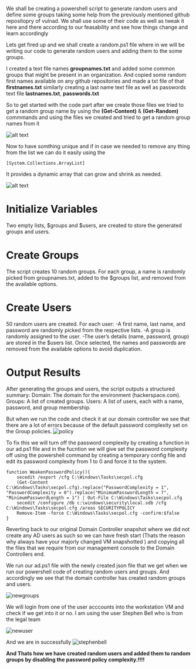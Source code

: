 We shall be creating a powershell script to generate random users and define some groups taking some help from the previously mentioned github repositopry of vulnad. We shall use some of their code as well as tweak it here and there according to our feasability and see how things change and learn accordingly

Lets get fired up and we shall create a random.ps1 file where in we will be writing our code to generate random users and adding them to the some groups.

I created a text file names **groupnames.txt** and added some common groups that might be present in an organization. And copied some random first names available on any github repositories and made a txt file of that **firstnames.txt** similarly creating a last name text file as well as passwords text file **lastnames.txt**, **passwords.txt**

So to get started with the code part after we create those files we tried to get a random group name by using the **(Get-Content)** & **(Get-Random)** commmands and using the files we created and tried to get a random group names from it 

![alt text](./media/randomgroup.png)

Now to have somthing unique and if in case we needed to remove any thing from the list we can do it easily using the 
```shell
[System.Collections.ArrayList]
```
It provides a dynamic array that can grow and shrink as needed.

![alt text](./media/code.png)

# Initialize Variables
Two empty lists, $groups and $users, are created to store the generated groups and users.

# Create Groups

The script creates 10 random groups.
For each group, a name is randomly picked from groupnames.txt, added to the $groups list, and removed from the available options.

# Create Users

50 random users are created.
For each user:
    -A first name, last name, and password are randomly picked from the respective lists.
    -A group is randomly assigned to the user.
    -The user’s details (name, password, group) are stored in the $users list.
Once selected, the names and passwords are removed from the available options to avoid duplication.

# Output Results

After generating the groups and users, the script outputs a structured summary:
Domain: The domain for the environment (hackerspace.com).
Groups: A list of created groups.
Users: A list of users, each with a name, password, and group membership.


But when we run the code and check it at our domain controller we see that there are a lot of errors because of the default password complexity set on the Group policies.
![policy](./media/policy.png)

To fix this we will turn off the password complexity by creating a function in our ad.ps1 file and in the fucntion we will give set the password complexity off using the powershell command by creating a temporary config file and edit its password complexity from 1 to 0 and force it to the system. 

```shell
function WeakenPasswordPolicy(){
    secedit /export /cfg C:\Windows\Tasks\secpol.cfg
    (Get-Content C:\Windows\Tasks\secpol.cfg).replace("PasswordComplexity = 1", "PasswordComplexity = 0").replace("MinimumPasswordLength = 7", "MinimumPasswordLength = 1") | Out-File C:\Windows\Tasks\secpol.cfg
    secedit /configure /db c:\windows\security\local.sdb /cfg C:\Windows\Tasks\secpol.cfg /areas SECURITYPOLICY
    Remove-Item -force C:\Windows\Tasks\secpol.cfg -confirm:$false
}
```

Reverting back to our original Domain Controller snapshot where we did not create any AD users as such so we can have fresh start (Thats the reason why always have your majorly changed VM snapshotted ) and copying all the files that we require from our management console to the Domain Controllers end. 

We run our ad.ps1 file with the newly created json file that we get when we run our powershell code of creating random users and groups.
And accordingly we see that the domain controller has created random groups and users. 

![newgroups](./media/newgroups.png)

We will login from one of the user acccounts into the workstation VM and check if we get into it or no. I am using the user Stephen Bell who is from the legal team 

![newuser](./media/newuser.png)

And we are in successfully
![stephenbell](./media/bell.png)

**And Thats how we have created random users and added them to random groups by disabling the password policy complexity.!!!!**
